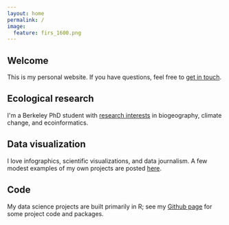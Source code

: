 ```yaml
---
layout: home
permalink: /
image:
  feature: firs_1600.png 
---
```


<div class="tiles">

<div class="tile">
  <h2 class="post-title">Welcome</h2>
  <p class="post-excerpt">This is my personal website. If you have questions, feel free to <a href="/contact">get in touch</a>.</p>
</div><!-- /.tile -->

<div class="tile">
  <h2 class="post-title">Ecological research</h2>
  <p class="post-excerpt">I'm a Berkeley PhD student with <a href="/research">research interests</a> in biogeography, climate change, and ecoinformatics.</p>
</div><!-- /.tile -->

<div class="tile">
  <h2 class="post-title">Data visualization</h2>
  <p class="post-excerpt">I love infographics, scientific visualizations, and data journalism. A few modest examples of my own projects are posted <a href="/media">here</a>. </p>
</div><!-- /.tile -->

<div class="tile">
  <h2 class="post-title">Code</h2>
  <p class="post-excerpt">My data science projects are built primarily in R; see my <a href="https://github.com/matthewkling">Github page</a> for some project code and packages.</p>
</div><!-- /.tile -->


</div><!-- /.tiles -->
